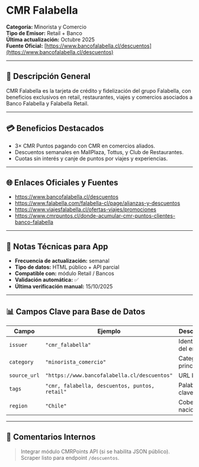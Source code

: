 # CMR Falabella

**Categoría:** Minorista y Comercio  
**Tipo de Emisor:** Retail + Banco  
**Última actualización:** Octubre 2025  
**Fuente Oficial:** [https://www.bancofalabella.cl/descuentos](https://www.bancofalabella.cl/descuentos)

---

## 🧾 Descripción General
CMR Falabella es la tarjeta de crédito y fidelización del grupo Falabella, con beneficios exclusivos en retail, restaurantes, viajes y comercios asociados a Banco Falabella y Falabella Retail.

---

## 💳 Beneficios Destacados
- 3× CMR Puntos pagando con CMR en comercios aliados.  
- Descuentos semanales en MallPlaza, Tottus, y Club de Restaurantes.  
- Cuotas sin interés y canje de puntos por viajes y experiencias.

---

## 🌐 Enlaces Oficiales y Fuentes
- https://www.bancofalabella.cl/descuentos  
- https://www.falabella.com/falabella-cl/page/alianzas-y-descuentos  
- https://www.viajesfalabella.cl/ofertas-viajes/promociones  
- https://www.cmrpuntos.cl/donde-acumular-cmr-puntos-clientes-banco-falabella  

---

## 🧠 Notas Técnicas para App
- **Frecuencia de actualización:** semanal  
- **Tipo de datos:** HTML público + API parcial  
- **Compatible con:** módulo Retail / Bancos  
- **Validación automática:** ✅  
- **Última verificación manual:** 15/10/2025  

---

## 📊 Campos Clave para Base de Datos
| Campo | Ejemplo | Descripción |
|-------|----------|-------------|
| `issuer` | `"cmr_falabella"` | Identificador del emisor |
| `category` | `"minorista_comercio"` | Categoría principal |
| `source_url` | `"https://www.bancofalabella.cl/descuentos"` | URL base |
| `tags` | `"cmr, falabella, descuentos, puntos, retail"` | Palabras clave |
| `region` | `"Chile"` | Cobertura nacional |

---

## 🧩 Comentarios Internos
> Integrar módulo CMRPoints API (si se habilita JSON público).  
> Scraper listo para endpoint `/descuentos`.

